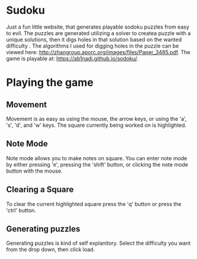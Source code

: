# Sudoku
Just a fun little website, that generates playable sodoku puzzles from easy to evil. The puzzles are generated utilizing a solver to createa puzzle with a unique solutions, then it digs holes in that solution based on the wanted difficulty . The algorithms I used for digging holes in the puzzle can be viewed here:  http://zhangroup.aporc.org/images/files/Paper_3485.pdf. 
The game is playable at: https://ab1nadi.github.io/sodoku/.
# Playing the game
   
 ## Movement
 Movement is as easy as using the mouse, the arrow keys, or using the 'a', 's', 'd', and 'w' keys.
 The square currently being worked on is highlighted.

 ## Note Mode
 Note mode allows you to make notes on square. You can enter note mode by either pressing 'e', pressing  the 'shift' button, or clicking the note mode
 button with the mouse.

 ## Clearing a Square 
 To clear the current highlighted square press the 'q' button or press the 'ctrl' button.


 ## Generating puzzles
 Generating puzzles is kind of self explanitory. Select the difficulty you want from the drop down, then click load. 


